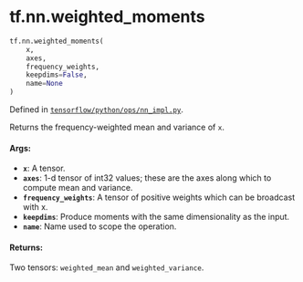 <div itemscope itemtype="http://developers.google.com/ReferenceObject">
<meta itemprop="name" content="tf.nn.weighted_moments" />
<meta itemprop="path" content="Stable" />
</div>

# tf.nn.weighted_moments

``` python
tf.nn.weighted_moments(
    x,
    axes,
    frequency_weights,
    keepdims=False,
    name=None
)
```



Defined in [`tensorflow/python/ops/nn_impl.py`](/code/stable/tensorflow/python/ops/nn_impl.py).

Returns the frequency-weighted mean and variance of `x`.

#### Args:

* <b>`x`</b>: A tensor.
* <b>`axes`</b>: 1-d tensor of int32 values; these are the axes along which
    to compute mean and variance.
* <b>`frequency_weights`</b>: A tensor of positive weights which can be
    broadcast with x.
* <b>`keepdims`</b>: Produce moments with the same dimensionality as the input.
* <b>`name`</b>: Name used to scope the operation.


#### Returns:

Two tensors: `weighted_mean` and `weighted_variance`.